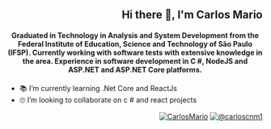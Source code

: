 <h2 align="right">
  Hi there 👋, I'm Carlos Mario
</h2>  

<h4 align="center">
  <strong>
    Graduated in Technology in Analysis and System Development from the Federal Institute of Education, Science and Technology of São Paulo (IFSP). Currently working with software tests with extensive knowledge in the area. Experience in software development in C #, NodeJS and ASP.NET and ASP.NET Core platforms.
  </strong>
</h4>


- 📚 I’m currently learning .Net Core and ReactJs
- 🙄 I’m looking to collaborate on c # and react projects





<p align="right">
  <a href="https://www.linkedin.com/in/carlos-mario-oliveira-3b58b0114" target="_blank"><img align="center" src="https://user-images.githubusercontent.com/32484259/91908874-9b157600-ec82-11ea-874d-cd84bf1ffb0e.png" alt="CarlosMario"  /></a>
  <a href="https://www.instagram.com/carloscnm1/" target="_blank"><img align="center" src="https://user-images.githubusercontent.com/32484259/91908873-9a7cdf80-ec82-11ea-9cfa-ce5906792786.png" alt="@carloscnm1"  /></a>  
</p>


